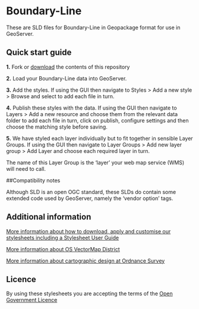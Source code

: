 # Boundary-Line

These are SLD files for Boundary-Line in Geopackage format for use in GeoServer.

## Quick start guide

**1.**  Fork or [download](https://github.com/OrdnanceSurvey/Boundary-Line-stylesheets/archive/master.zip) the contents of this repository

**2.**  Load your Boundary-Line data into GeoServer.

**3.**  Add the styles. If using the GUI then navigate to Styles > Add a new style > Browse and select to add each file in turn.

**4.**  Publish these styles with the data. If using the GUI then navigate to Layers > Add a new resource and choose them from the relevant data folder to add each file in turn, click on publish, configure settings and then choose the matching style before saving.

**5.**  We have styled each layer individually but to fit together in sensible Layer Groups. If using the GUI then navigate to Layer Groups > Add new layer group > Add Layer and choose each required layer in turn.

The name of this Layer Group is the ‘layer’ your web map service (WMS) will need to call.

##Compatibility notes

Although SLD is an open OGC standard, these SLDs do contain some extended code used by GeoServer, namely the ‘vendor option’ tags.

## Additional information

[More information about how to download, apply and customise our stylesheets including a Stylesheet User Guide](http://www.ordnancesurvey.co.uk/resources/carto-design/cartographic-stylesheets.html)

[More information about OS VectorMap District](http://www.ordnancesurvey.co.uk/business-and-government/products/vectormap-district.html)

[More information about cartographic design at Ordnance Survey](https://www.ordnancesurvey.co.uk/resources/carto-design/)

## Licence

By using these stylesheets you are accepting the terms of the [Open Government Licence](http://www.nationalarchives.gov.uk/doc/open-government-licence/)
